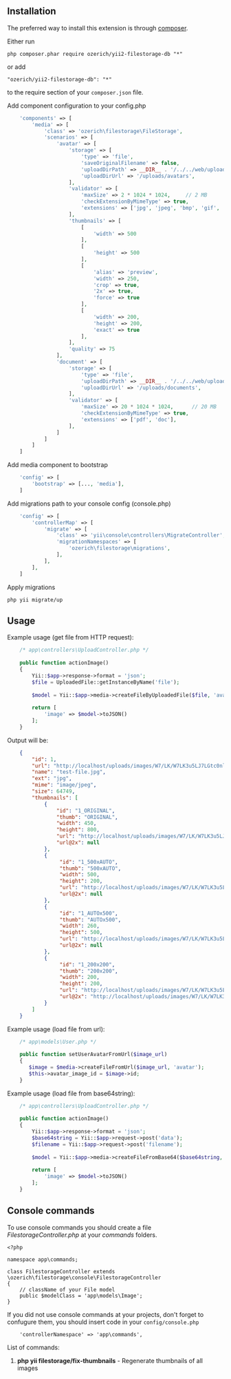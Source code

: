 Installation
------------

The preferred way to install this extension is through [composer](http://getcomposer.org/download/).

Either run

```
php composer.phar require ozerich/yii2-filestorage-db "*"
```

or add

```
"ozerich/yii2-filestorage-db": "*"
```
to the require section of your `composer.json` file.

Add component configuration to your config.php 

```php
    'components' => [
        'media' => [
            'class' => 'ozerich\filestorage\FileStorage',
            'scenarios' => [
                'avatar' => [
                    'storage' => [
                        'type' => 'file',
                        'saveOriginalFilename' => false,
                        'uploadDirPath' => __DIR__ . '/../../web/uploads/avatars',
                        'uploadDirUrl' => '/uploads/avatars',
                    ],
                    'validator' => [
                        'maxSize' => 2 * 1024 * 1024,     // 2 MB
                        'checkExtensionByMimeType' => true,
                        'extensions' => ['jpg', 'jpeg', 'bmp', 'gif', 'png']
                    ],
                    'thumbnails' => [
                        [
                            'width' => 500
                        ],
                        [
                            'height' => 500
                        ],
                        [
                            'alias' => 'preview',
                            'width' => 250,
                            'сrop' => true,
                            '2x' => true,
                            'force' => true
                        ],
                        [
                            'width' => 200,
                            'height' => 200,
                            'exact' => true
                        ],
                    ],
                    'quality' => 75
                ],
                'document' => [
                    'storage' => [
                        'type' => 'file',
                        'uploadDirPath' => __DIR__ . '/../../web/uploads/documents',
                        'uploadDirUrl' => '/uploads/documents',
                    ],
                    'validator' => [
                        'maxSize' => 20 * 1024 * 1024,      // 20 MB
                        'checkExtensionByMimeType' => true,
                        'extensions' => ['pdf', 'doc'],
                    ],
                ]
            ]
        ]
    ]
```

Add media component to bootstrap

```php
    'config' => [
        'bootstrap' => [..., 'media'],
    ]
```

Add migrations path to your console config (console.php)

```php
    'config' => [
        'controllerMap' => [
            'migrate' => [
                'class' => 'yii\console\controllers\MigrateController',
                'migrationNamespaces' => [
                    'ozerich\filestorage\migrations',
                ],
            ],
        ],
    ]
```
	
		
Apply migrations
	
```
php yii migrate/up
```
	

Usage
-----

Example usage (get file from HTTP request):

```php
    /* app\controllers\UploadController.php */
    
    public function actionImage()
    {
        Yii::$app->response->format = 'json';
        $file = UploadedFile::getInstanceByName('file');
     
        $model = Yii::$app->media->createFileByUploadedFile($file, 'avatar');
    
        return [
            'image' => $model->toJSON()
        ];
    }
```

Output will be:

```json
    {
        "id": 1,
        "url": "http://localhost/uploads/images/W7/LK/W7LK3u5LJ7LGtc0nlGOqinl_AVZlinQH.jpg",
        "name": "test-file.jpg",
        "ext": "jpg",
        "mime": "image/jpeg",
        "size": 64749,
        "thumbnails": [
            {
                "id": "1_ORIGINAL",
                "thumb": "ORIGINAL",
                "width": 450,
                "height": 800,
                "url": "http://localhost/uploads/images/W7/LK/W7LK3u5LJ7LGtc0nlGOqinl_AVZlinQH.jpg",
                "url@2x": null
            },
            {
                 "id": "1_500xAUTO",
                 "thumb": "500xAUTO",
                 "width": 500,
                 "height": 200,
                 "url": "http://localhost/uploads/images/W7/LK/W7LK3u5LJ7LGtc0nlGOqinl_AVZlinQH_500_AUTO.jpg",
                 "url@2x": null
            },
            {
                 "id": "1_AUTOx500",
                 "thumb": "AUTOx500",
                 "width": 260,
                 "height": 500,
                 "url": "http://localhost/uploads/images/W7/LK/W7LK3u5LJ7LGtc0nlGOqinl_AVZlinQH_AUTO_500.jpg",
                 "url@2x": null
            },
            {
                 "id": "1_200x200",
                 "thumb": "200x200",
                 "width": 200,
                 "height": 200,
                 "url": "http://localhost/uploads/images/W7/LK/W7LK3u5LJ7LGtc0nlGOqinl_AVZlinQH_200_200.jpg",
                 "url@2x": "http://localhost/uploads/images/W7/LK/W7LK3u5LJ7LGtc0nlGOqinl_AVZlinQH_200_200@2x.jpg"
            }
        ]
    }
```

Example usage (load file from url):

```php 
    /* app\models\User.php */
    
    public function setUserAvatarFromUrl($image_url)
    {
       $image = $media->createFileFromUrl($image_url, 'avatar');
       $this->avatar_image_id = $image->id;
    }
```

Example usage (load file from base64string):

```php 
    /* app\controllers\UploadController.php */
    
    public function actionImage()
    {
        Yii::$app->response->format = 'json';
        $base64string = Yii::$app->request->post('data');
        $filename = Yii::$app->request->post('filename');
     
        $model = Yii::$app->media->createFileFromBase64($base64string, $filename, 'avatar');
    
        return [
            'image' => $model->toJSON()
        ];
    }
```

Console commands
-----

To use console commands you should create a file *FilestorageController.php* at your *commands* folders.

```
<?php

namespace app\commands;

class FilestorageController extends \ozerich\filestorage\console\FilestorageController
{
    // className of your File model
    public $modelClass = 'app\models\Image';
}
```

If you did not use console commands at your projects, don't forget to confugure them, you should insert code in your `config/console.php`

```
    'controllerNamespace' => 'app\commands',
```

List of commands:

1. **php yii filestorage/fix-thumbnails** - Regenerate thumbnails of all images





